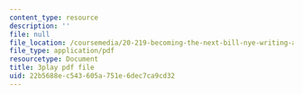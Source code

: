 ```yaml
---
content_type: resource
description: ''
file: null
file_location: /coursemedia/20-219-becoming-the-next-bill-nye-writing-and-hosting-the-educational-show-january-iap-2015/22b5688ec543605a751e6dec7ca9cd32_XDBr39cwmbg.pdf
file_type: application/pdf
resourcetype: Document
title: 3play pdf file
uid: 22b5688e-c543-605a-751e-6dec7ca9cd32
---
```


